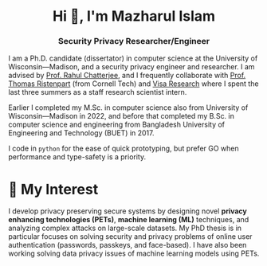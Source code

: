 <h1 align="center">Hi 👋, I'm Mazharul Islam</h1>
<h3 align="center">Security Privacy Researcher/Engineer</h3>

I am a Ph.D. candidate (dissertator) in computer science at the University of Wisconsin—Madison, and a security privacy engineer and researcher. 
I am advised by [Prof. Rahul Chatterjee](https://pages.cs.wisc.edu/~chatterjee/), and I frequently collaborate with [Prof. Thomas Ristenpart](https://rist.tech.cornell.edu/) (from Cornell Tech) and [Visa Research](https://usa.visa.com/about-visa/visa-research.html) where I spent the last three summers as a staff research scientist intern.

Earlier I completed my M.Sc. in computer science also from University of Wisconsin—Madison in 2022, and before that completed my B.Sc. in computer science and engineering from Bangladesh University of Engineering and Technology (BUET) in 2017. 

I code in <code>python</code> for the ease of quick prototyping, but prefer  GO when performance and type-safety is a priority.

# 👀 My Interest
I develop privacy preserving secure systems by designing novel **privacy enhancing technologies (PETs)**, **machine learning (ML)**  techniques, and analyzing complex attacks on large-scale datasets. My PhD thesis is in particular focuses on solving security and privacy problems of online user authentication (passwords, passkeys, and face-based). I have also been working solving data privacy issues of machine learning models using PETs. 



<!-- https://rahuldkjain.github.io/gh-profile-readme-generator/ -->
